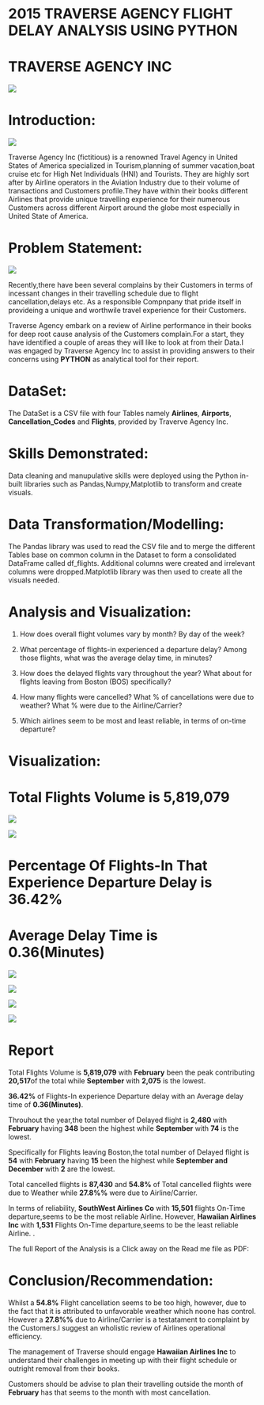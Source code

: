 # 2015 TRAVERSE AGENCY FLIGHT DELAY ANALYSIS USING PYTHON

# TRAVERSE AGENCY INC
![](traverse_1.png)


# Introduction:

![](airport_1.png)


Traverse Agency Inc (fictitious) is a renowned Travel Agency in United States of America specialized in Tourism,planning of summer vacation,boat cruise etc
for High Net Individuals (HNI) and Tourists. They are highly sort after by Airline operators in the Aviation Industry due to their volume of transactions
and Customers profile.They have within their books different Airlines that provide unique travelling experience for their numerous Customers across different 
Airport around the globe most especially in United State of America.





# Problem Statement:

![](cancellation_1.png)

Recently,there have been several complains by their Customers in terms of incessant changes in their travelling schedule due to flight cancellation,delays etc.
As a responsible Compnpany that pride itself in provideing a unique and worthwile travel experience for their Customers.


Traverse Agency embark on a review of Airline performance in their books for deep root cause analysis of the Customers complain.For a start, they have identified a couple of areas they will
like to look at from their Data.I was engaged by Traverse Agency Inc to assist in providing answers to their concerns using **PYTHON** as analytical tool for their report. 



# DataSet:
The DataSet is a CSV file with four Tables namely **Airlines**, **Airports**, **Cancellation_Codes** and **Flights**, provided by Traverve Agency Inc.


# Skills Demonstrated:
 Data cleaning and manupulative skills were deployed using the Python in-built libraries such as Pandas,Numpy,Matplotlib to transform and create visuals.


# Data Transformation/Modelling:
The Pandas library was used to read the CSV file and to merge the different Tables base on common column in the Dataset to form a consolidated
 DataFrame called df_flights. Additional columns were created and irrelevant columns were dropped.Matplotlib library was then used to create all the visuals needed.

 
 
 #  Analysis and Visualization:
 
 1. How does overall flight volumes vary by month? By day of the week?


 2. What percentage of flights-in experienced a departure delay? Among
      those flights, what was the average delay time, in minutes?


 3. How does the delayed flights vary throughout the year? What about for
      flights leaving from Boston (BOS) specifically?


 4.  How many flights were cancelled? What % of cancellations were due to
      weather? What % were due to the Airline/Carrier?


 5.  Which airlines seem to be most and least reliable, in terms of on-time departure?



#   Visualization:

# Total Flights Volume is 5,819,079




![](total_flight_month.png)


![](total_flight_day.png)



# Percentage Of Flights-In That Experience Departure Delay is 36.42%



# Average Delay Time is 0.36(Minutes)


![](delayed_flight_month.png)


![](delayed_flight_bos.png)


![](pct_flight_cancellation.png)


![](airline_reliability.png)



 

# Report

Total Flights Volume is **5,819,079** with **February**  been the peak contributing **20,517**of the total while **September** with **2,075** is the lowest.

**36.42%** of Flights-In experience Departure delay with an Average delay time of **0.36(Minutes)**.

Throuhout the year,the total number of Delayed flight is **2,480** with **February** having **348**  been the highest while **September** with **74** is the lowest.

Specifically for Flights leaving Boston,the total number of Delayed flight is **54** with **February** having **15**  been the highest while **September and December** with **2** are the lowest.

Total cancelled flights is **87,430** and **54.8%** of Total cancelled flights were due to Weather while **27.8%%** were due to Airline/Carrier.

In terms of reliability, **SouthWest Airlines Co**  with **15,501** flights On-Time departure,seems to be the most reliable Airline.
However,  **Hawaiian Airlines Inc**  with **1,531** Flights On-Time departure,seems to be the least reliable Airline.
 .


The full Report of the Analysis is a Click away on the Read me file as PDF:

# Conclusion/Recommendation:

Whilst a **54.8%** Flight cancellation seems to be too high, however, due to the fact that it is attributed to unfavorable weather which noone has
control. However a **27.8%%** due to Airline/Carrier is a testatament to complaint by the Customers.I suggest an wholistic review of Airlines 
operational efficiency.

The management of Traverse should engage  **Hawaiian Airlines Inc** to understand their challenges in meeting up with their flight schedule or outright
removal from their books.

Customers should be advise to plan their travelling outside the month of **February** has that seems to the month with most cancellation.
